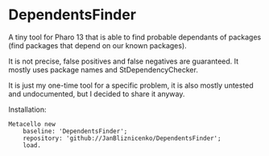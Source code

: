 # DependentsFinder

A tiny tool for Pharo 13 that is able to find probable dependants of packages (find packages that depend on our known packages).

It is not precise, false positives and false negatives are guaranteed. It mostly uses package names and StDependencyChecker.

It is just my one-time tool for a specific problem, it is also mostly untested and undocumented, but I decided to share it anyway.

Installation:

```Smalltalk
Metacello new
    baseline: 'DependentsFinder';
    repository: 'github://JanBliznicenko/DependentsFinder';
    load.
```
